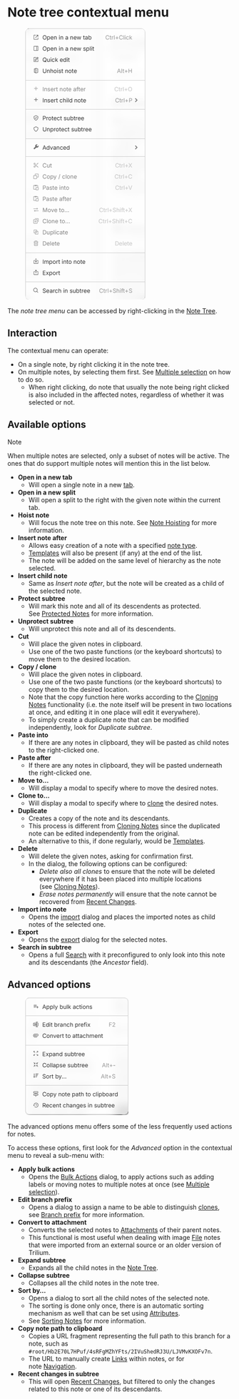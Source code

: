 # Note tree contextual menu
<figure class="image image-style-align-right"><img style="aspect-ratio:269/608;" src="1_Note tree contextual menu_.png" width="269" height="608"></figure>

The _note tree menu_ can be accessed by right-clicking in the <a class="reference-link" href="../Note%20Tree.md">Note Tree</a>.

## Interaction

The contextual menu can operate:

*   On a single note, by right clicking it in the note tree.
*   On multiple notes, by selecting them first. See <a class="reference-link" href="Multiple%20selection.md">Multiple selection</a> on how to do so.
    *   When right clicking, do note that usually the note being right clicked is also included in the affected notes, regardless of whether it was selected or not.

## Available options

> [!NOTE]
> When multiple notes are selected, only a subset of notes will be active. The ones that do support multiple notes will mention this in the list below.

*   **Open in a new tab**
    *   Will open a single note in a new [tab](../Tabs.md).
*   **Open in a new split**
    *   Will open a split to the right with the given note within the current tab.
*   **Hoist note**
    *   Will focus the note tree on this note. See <a class="reference-link" href="../../Navigation/Note%20Hoisting.md">Note Hoisting</a> for more information.
*   **Insert note after**
    *   Allows easy creation of a note with a specified [note type](../../../Note%20Types.md).
    *   <a class="reference-link" href="../../../Advanced%20Usage/Templates.md">Templates</a> will also be present (if any) at the end of the list.
    *   The note will be added on the same level of hierarchy as the note selected.
*   **Insert child note**
    *   Same as _Insert note after_, but the note will be created as a child of the selected note.
*   **Protect subtree**
    *   Will mark this note and all of its descendents as protected. See <a class="reference-link" href="../../Notes/Protected%20Notes.md">Protected Notes</a> for more information.
*   **Unprotect subtree**
    *   Will unprotect this note and all of its descendents.
*   **Cut**
    *   Will place the given notes in clipboard.
    *   Use one of the two paste functions (or the keyboard shortcuts) to move them to the desired location.
*   **Copy / clone**
    *   Will place the given notes in clipboard.
    *   Use one of the two paste functions (or the keyboard shortcuts) to copy them to the desired location.
    *   Note that the copy function here works according to the <a class="reference-link" href="../../Notes/Cloning%20Notes.md">Cloning Notes</a> functionality (i.e. the note itself will be present in two locations at once, and editing it in one place will edit it everywhere).
    *   To simply create a duplicate note that can be modified independently, look for _Duplicate subtree_.
*   **Paste into**
    *   If there are any notes in clipboard, they will be pasted as child notes to the right-clicked one.
*   **Paste after**
    *   If there are any notes in clipboard, they will be pasted underneath the right-clicked one.
*   **Move to…**
    *   Will display a modal to specify where to move the desired notes.
*   **Clone to…**
    *   Will display a modal to specify where to [clone](../../Notes/Cloning%20Notes.md) the desired notes.
*   **Duplicate**
    *   Creates a copy of the note and its descendants.
    *   This process is different from <a class="reference-link" href="../../Notes/Cloning%20Notes.md">Cloning Notes</a> since the duplicated note can be edited independently from the original.
    *   An alternative to this, if done regularly, would be <a class="reference-link" href="../../../Advanced%20Usage/Templates.md">Templates</a>.
*   **Delete**
    *   Will delete the given notes, asking for confirmation first.
    *   In the dialog, the following options can be configured:
        *   _Delete also all clones_ to ensure that the note will be deleted everywhere if it has been placed into multiple locations (see <a class="reference-link" href="../../Notes/Cloning%20Notes.md">Cloning Notes</a>).
        *   _Erase notes permanently_ will ensure that the note cannot be recovered from <a class="reference-link" href="../Recent%20Changes.md">Recent Changes</a>.
*   **Import into note**
    *   Opens the [import](../../Import%20%26%20Export) dialog and places the imported notes as child notes of the selected one.
*   **Export**
    *   Opens the [export](../../Import%20%26%20Export) dialog for the selected notes.
*   **Search in subtree**
    *   Opens a full <a class="reference-link" href="../../Navigation/Search.md">Search</a> with it preconfigured to only look into this note and its descendants (the _Ancestor_ field).

## Advanced options

<figure class="image image-style-align-right"><img style="aspect-ratio:231/263;" src="Note tree contextual menu_.png" width="231" height="263"></figure>

The advanced options menu offers some of the less frequently used actions for notes.

To access these options, first look for the _Advanced_ option in the contextual menu to reveal a sub-menu with:

*   **Apply bulk actions**
    *   Opens the <a class="reference-link" href="../../../Advanced%20Usage/Bulk%20Actions.md">Bulk Actions</a> dialog, to apply actions such as adding labels or moving notes to multiple notes at once (see <a class="reference-link" href="Multiple%20selection.md">Multiple selection</a>).
*   **Edit branch prefix**
    *   Opens a dialog to assign a name to be able to distinguish [clones](../../Notes/Cloning%20Notes.md), see <a class="reference-link" href="../../Notes/Cloning%20Notes/Branch%20prefix.md">Branch prefix</a> for more information.
*   **Convert to attachment**
    *   Converts the selected notes to <a class="reference-link" href="../../Notes/Attachments.md">Attachments</a> of their parent notes.
    *   This functional is most useful when dealing with image <a class="reference-link" href="../../../Note%20Types/File.md">File</a> notes that were imported from an external source or an older version of Trilium.
*   **Expand subtree**
    *   Expands all the child notes in the <a class="reference-link" href="../Note%20Tree.md">Note Tree</a>.
*   **Collapse subtree**
    *   Collapses all the child notes in the note tree.
*   **Sort by…**
    *   Opens a dialog to sort all the child notes of the selected note.
    *   The sorting is done only once, there is an automatic sorting mechanism as well that can be set using <a class="reference-link" href="../../../Advanced%20Usage/Attributes.md">Attributes</a>.
    *   See <a class="reference-link" href="../../Notes/Sorting%20Notes.md">Sorting Notes</a> for more information.
*   **Copy note path to clipboard**
    *   Copies a URL fragment representing the full path to this branch for a note, such as `#root/Hb2E70L7HPuf/4sRFgMZhYFts/2IVuShedRJ3U/LJVMvKXOFv7n`.
    *   The URL to manually create <a class="reference-link" href="../../../Note%20Types/Text/Links.md">Links</a> within notes, or for note <a class="reference-link" href="../../Navigation">Navigation</a>.
*   **Recent changes in subtree**
    *   This will open <a class="reference-link" href="../Recent%20Changes.md">Recent Changes</a>, but filtered to only the changes related to this note or one of its descendants.